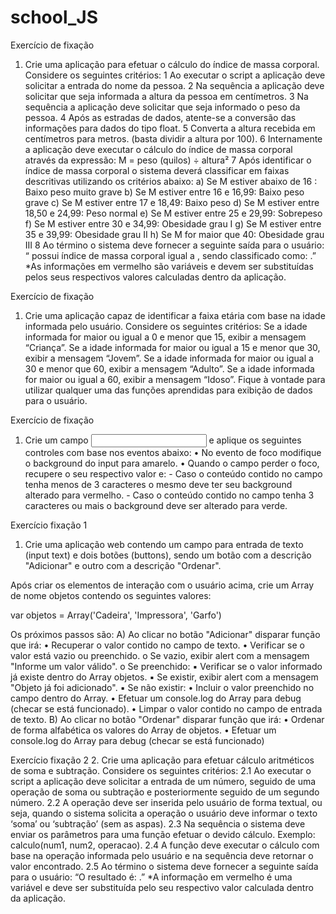 # school_JS






Exercício de fixação

1. Crie uma aplicação para efetuar o cálculo do índice de massa corporal.
Considere os seguintes critérios:
    1 Ao executar o script a aplicação deve solicitar a entrada do nome da pessoa.
    2 Na sequência a aplicação deve solicitar que seja informada a altura da pessoa em
    centímetros.
    3 Na sequência a aplicação deve solicitar que seja informado o peso da pessoa.
    4 Após as estradas de dados, atente-se a conversão das informações para dados do tipo
    float.
    5 Converta a altura recebida em centímetros para metros. (basta dividir a altura por
    100).
    6 Internamente a aplicação deve executar o cálculo do índice de massa corporal através
    da expressão: M = peso (quilos) ÷ altura²
    7 Após identificar o índice de massa corporal o sistema deverá classificar em faixas
    descritivas utilizando os critérios abaixo:
        a) Se M estiver abaixo de 16 : Baixo peso muito grave
        b) Se M estiver entre 16 e 16,99: Baixo peso grave
        c) Se M estiver entre 17 e 18,49: Baixo peso
        d) Se M estiver entre 18,50 e 24,99: Peso normal
        e) Se M estiver entre 25 e 29,99: Sobrepeso
        f) Se M estiver entre 30 e 34,99: Obesidade grau I
        g) Se M estiver entre 35 e 39,99: Obesidade grau II
        h) Se M for maior que 40: Obesidade grau III
    8 Ao término o sistema deve fornecer a seguinte saída para o usuário:
“<Nome> possui índice de massa corporal igual a <m>, sendo classificado como:
<classificacao>.”
*As informações em vermelho são variáveis e devem ser substituídas pelos seus respectivos
valores calculadas dentro da aplicação.

Exercício de fixação
1) Crie uma aplicação capaz de identificar a faixa etária com base na idade informada pelo
usuário. Considere os seguintes critérios:
Se a idade informada for maior ou igual a 0 e menor que 15, exibir a mensagem “Criança”.
Se a idade informada for maior ou igual a 15 e menor que 30, exibir a mensagem “Jovem”.
Se a idade informada for maior ou igual a 30 e menor que 60, exibir a mensagem “Adulto”.
Se a idade informada for maior ou igual a 60, exibir a mensagem “Idoso”.
Fique à vontade para utilizar qualquer uma das funções aprendidas para exibição de dados
para o usuário.



Exercício de fixação
1) Crie um campo <input type="text"> e aplique os seguintes controles com base nos
eventos abaixo:
    • No evento de foco modifique o background do input para amarelo.
    • Quando o campo perder o foco, recupere o seu respectivo valor e:
        - Caso o conteúdo contido no campo tenha menos de 3 caracteres o mesmo
        deve ter seu background alterado para vermelho.
        - Caso o conteúdo contido no campo tenha 3 caracteres ou mais o background
        deve ser alterado para verde.




Exercício fixação 1

1) Crie uma aplicação web contendo um campo para entrada de texto (input text) e dois
botões (buttons), sendo um botão com a descrição "Adicionar" e outro com a descrição
"Ordenar".

Após criar os elementos de interação com o usuário acima, crie um Array de nome objetos contendo os seguintes valores:

var objetos = Array('Cadeira', 'Impressora', 'Garfo')

Os próximos passos são:
A) Ao clicar no botão "Adicionar" disparar função que irá:
    • Recuperar o valor contido no campo de texto.
    • Verificar se o valor está vazio ou preenchido.
        o Se vazio, exibir alert com a mensagem "Informe um valor válido".
        o Se preenchido:
            ▪ Verificar se o valor informado já existe dentro do Array objetos.
            ▪ Se existir, exibir alert com a mensagem "Objeto já foi adicionado".
            ▪ Se não existir:
                • Incluir o valor preenchido no campo dentro do Array.
                • Efetuar um console.log do Array para debug (checar se está
                funcionado).
                • Limpar o valor contido no campo de entrada de texto.
B) Ao clicar no botão "Ordenar" disparar função que irá:
    • Ordenar de forma alfabética os valores do Array de objetos.
    • Efetuar um console.log do Array para debug (checar se está funcionado)




Exercício fixação  2
2. Crie uma aplicação para efetuar cálculo aritméticos de soma e subtração.
Considere os seguintes critérios:
    2.1 Ao executar o script a aplicação deve solicitar a entrada de um número, seguido de
        uma operação de soma ou subtração e posteriormente seguido de um segundo
        número.
    2.2 A operação deve ser inserida pelo usuário de forma textual, ou seja, quando o sistema
    solicita a operação o usuário deve informar o texto ‘soma’ ou ‘subtração’ (sem as
    aspas).
    2.3 Na sequência o sistema deve enviar os parâmetros para uma função efetuar o devido
    cálculo. Exemplo: calculo(num1, num2, operacao).
    2.4 A função deve executar o cálculo com base na operação informada pelo usuário e na
    sequência deve retornar o valor encontrado.
    2.5 Ao término o sistema deve fornecer a seguinte saída para o usuário:
“O resultado é: <resultado>.”
*A informação em vermelho é uma variável e deve ser substituída pelo seu respectivo valor
calculada dentro da aplicação.

